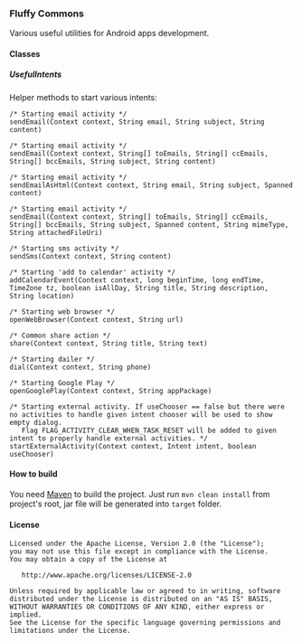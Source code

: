 ### Fluffy Commons ###

Various useful utilities for Android apps development.

#### Classes ####

##### UsefulIntents #####

Helper methods to start various intents:

    /* Starting email activity */
    sendEmail(Context context, String email, String subject, String content)
    
    /* Starting email activity */
    sendEmail(Context context, String[] toEmails, String[] ccEmails, String[] bccEmails, String subject, String content)

    /* Starting email activity */
    sendEmailAsHtml(Context context, String email, String subject, Spanned content)

    /* Starting email activity */
    sendEmail(Context context, String[] toEmails, String[] ccEmails, String[] bccEmails, String subject, Spanned content, String mimeType, String attachedFileUri)
    
    /* Starting sms activity */
    sendSms(Context context, String content)
    
    /* Starting 'add to calendar' activity */
    addCalendarEvent(Context context, long beginTime, long endTime, TimeZone tz, boolean isAllDay, String title, String description, String location)
    
    /* Starting web browser */
    openWebBrowser(Context context, String url)
    
    /* Common share action */
    share(Context context, String title, String text)
    
    /* Starting dailer */
    dial(Context context, String phone)
    
    /* Starting Google Play */
    openGooglePlay(Context context, String appPackage)

    /* Starting external activity. If useChooser == false but there were no activities to handle given intent chooser will be used to show empty dialog.
       Flag FLAG_ACTIVITY_CLEAR_WHEN_TASK_RESET will be added to given intent to properly handle external activities. */
    startExternalActivity(Context context, Intent intent, boolean useChooser)

#### How to build ####

You need [Maven](http://maven.apache.org/) to build the project. Just run `mvn clean install` from project's root, jar file will be generated into `target` folder.

#### License ####

    Licensed under the Apache License, Version 2.0 (the "License");
    you may not use this file except in compliance with the License.
    You may obtain a copy of the License at

       http://www.apache.org/licenses/LICENSE-2.0

    Unless required by applicable law or agreed to in writing, software
    distributed under the License is distributed on an "AS IS" BASIS,
    WITHOUT WARRANTIES OR CONDITIONS OF ANY KIND, either express or implied.
    See the License for the specific language governing permissions and
    limitations under the License.
